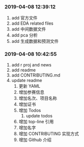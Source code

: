 ### 2019-04-08 12:39:12

1. add 官方文件
1. add EDA related files
1. add 中间数据文件
1. add pca 分析
1. add 生成数据和预测文件

### 2019-04-08 10:42:55

1. add r proj and news
1. add readme
1. add CONTRIBUTING.md
1. update readme
    1. 更新 YAML
    1. 增加参赛信息
    1. 增加名次、项目名称
    1. 增加证书
    1. 增加 Todos
        1. update todos
    1. 增加 top-line 引用
    1. 增加名字
    1. 增加 CONTRIBUTING 实现方式
    1. 增加 Github 介绍
